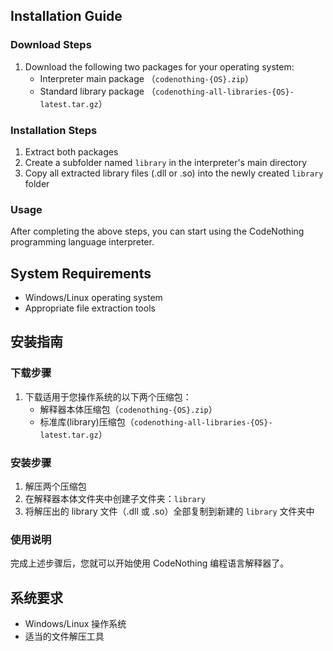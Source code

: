 ## Installation Guide  

### Download Steps  
1. Download the following two packages for your operating system:  
   - Interpreter main package  （`codenothing-{OS}.zip`）
   - Standard library package  （`codenothing-all-libraries-{OS}-latest.tar.gz`）

### Installation Steps  
1. Extract both packages  
2. Create a subfolder named `library` in the interpreter's main directory  
3. Copy all extracted library files (.dll or .so) into the newly created `library` folder  

### Usage  
After completing the above steps, you can start using the CodeNothing programming language interpreter.  

## System Requirements  
- Windows/Linux operating system  
- Appropriate file extraction tools

## 安装指南

### 下载步骤
1. 下载适用于您操作系统的以下两个压缩包：
   - 解释器本体压缩包（`codenothing-{OS}.zip`）
   - 标准库(library)压缩包（`codenothing-all-libraries-{OS}-latest.tar.gz`）

### 安装步骤
1. 解压两个压缩包
2. 在解释器本体文件夹中创建子文件夹：`library`
3. 将解压出的 library 文件（.dll 或 .so）全部复制到新建的 `library` 文件夹中

### 使用说明
完成上述步骤后，您就可以开始使用 CodeNothing 编程语言解释器了。

## 系统要求
- Windows/Linux 操作系统
- 适当的文件解压工具

